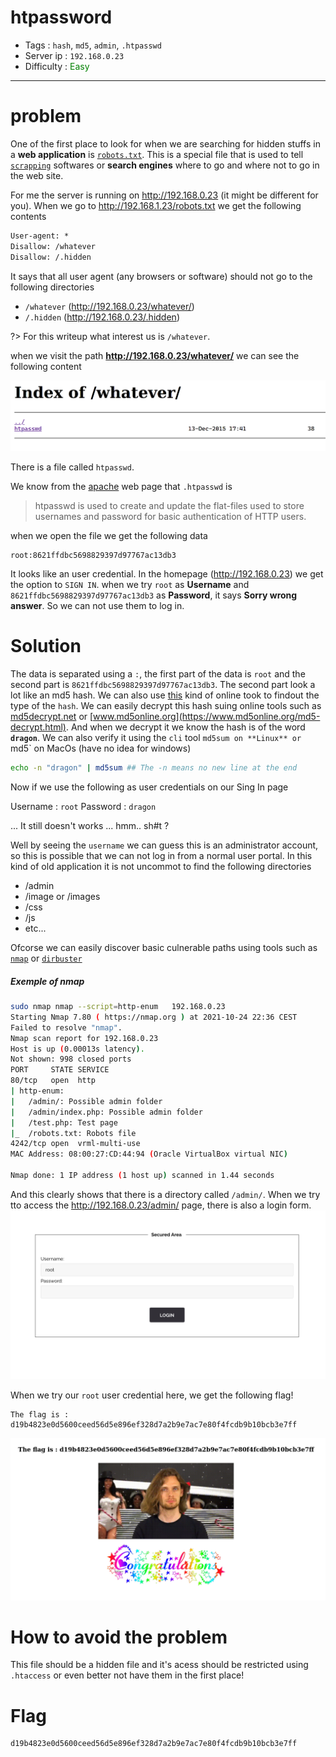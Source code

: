 # htpassword

- Tags : `hash`, `md5`, `admin`, `.htpasswd`
- Server ip : `192.168.0.23 `
- Difficulty : <span style="color : green">Easy</span>
___


# problem

One of the first place to look for when we are searching for hidden stuffs in a **web application** is [`robots.txt`](https://en.wikipedia.org/wiki/Robots_exclusion_standard). This is a special file that is used to tell [`scrapping`](https://en.wikipedia.org/wiki/Web_scraping) softwares or **search engines** where to go and where not to go in the web site.

For me the server is running on http://192.168.0.23 (it might be different for you). When we go to http://192.168.1.23/robots.txt we get the following contents

```robots.txt
User-agent: *
Disallow: /whatever
Disallow: /.hidden
```

It says that all user agent (any browsers or software) should not go to the following directories

- `/whatever` (http://192.168.0.23/whatever/)
- `/.hidden`  (http://192.168.0.23/.hidden)

?> For this writeup what interest us is `/whatever`.

when we visit the path **http://192.168.0.23/whatever/** we can see the following content

![whatever index page](resources/images/whatever_index.png)

There is a file called `htpasswd`.

We know from the [apache](https://httpd.apache.org/docs/2.4/programs/htpasswd.html) web page that `.htpasswd` is

>htpasswd is used to create and update the flat-files used to store usernames and password for basic authentication of HTTP users.

when we open the file we get the following data
```text
root:8621ffdbc5698829397d97767ac13db3
```

It looks like an user credential. In the homepage (http://192.168.0.23) we get the option to `SIGN IN`. when we try `root` as **Username** and `8621ffdbc5698829397d97767ac13db3` as **Password**, it says **Sorry wrong answer**. So we can not use them to log in.

# Solution
The data is separated using a `:`, the first part of the data is `root` and the second part is `8621ffdbc5698829397d97767ac13db3`. The second part look a lot like an md5 hash. We can also use [this](https://hashes.com/en/tools/hash_identifier) kind of online took to findout the type of the `hash`. We can easily decrypt this hash suing online tools such as [md5decrypt.net](https://md5decrypt.net/en/) or [www.md5online.org](https://www.md5online.org/md5-decrypt.html). And when we decrypt it we know the hash is of the word **`dragon`**. We can also verify it using the `cli` tool `md5sum on **Linux** or `md5` on MacOs (have no idea for windows)

```bash
echo -n "dragon" | md5sum ## The -n means no new line at the end
```

Now if we use the following as user credentials on our Sing In page

Username : `root`
Password : `dragon`

... It still doesn't works ...
hmm..
sh#t ?

Well by seeing the `username` we can guess this is an administrator account, so this is possible that we can not log in from a normal user portal.
In this kind of old application it is not uncommot to find the following directories
- /admin
- /image or /images
- /css
- /js
- etc...

Ofcorse we can easily discover basic culnerable paths using tools such as [`nmap`](https://nmap.org/) or [`dirbuster`](https://sourceforge.net/projects/dirbuster/files/DirBuster%20Source/1.0-RC1/)

##### Exemple of nmap
```bash
sudo nmap nmap --script=http-enum   192.168.0.23 
Starting Nmap 7.80 ( https://nmap.org ) at 2021-10-24 22:36 CEST
Failed to resolve "nmap".
Nmap scan report for 192.168.0.23
Host is up (0.00013s latency).
Not shown: 998 closed ports
PORT     STATE SERVICE
80/tcp   open  http
| http-enum: 
|   /admin/: Possible admin folder
|   /admin/index.php: Possible admin folder
|   /test.php: Test page
|_  /robots.txt: Robots file
4242/tcp open  vrml-multi-use
MAC Address: 08:00:27:CD:44:94 (Oracle VirtualBox virtual NIC)

Nmap done: 1 IP address (1 host up) scanned in 1.44 seconds
```

And this clearly shows that there is a directory called `/admin/`. When we try tto access the http://192.168.0.23/admin/ page, there is also a login form.
![admin login area](resources/images/admin_login_area.png)

When we try our `root` user credential here, we get the following flag!

```text
The flag is : d19b4823e0d5600ceed56d5e896ef328d7a2b9e7ac7e80f4fcdb9b10bcb3e7ff
```

![whatever root loggedin](resources/images/whatever_root_loggedin.png)


# How to avoid the problem
This file should be a hidden file and it's acess should be restricted using `.htaccess` or even better not have them in the first place!

# Flag

```text
d19b4823e0d5600ceed56d5e896ef328d7a2b9e7ac7e80f4fcdb9b10bcb3e7ff
```